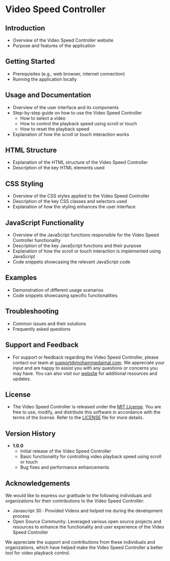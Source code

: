 # Video Speed Controller

## Introduction
- Overview of the Video Speed Controller website
- Purpose and features of the application

## Getting Started
- Prerequisites (e.g., web browser, internet connection)
- Running the application locally

## Usage and Documentation
- Overview of the user interface and its components
- Step-by-step guide on how to use the Video Speed Controller
  - How to select a video
  - How to control the playback speed using scroll or touch
  - How to reset the playback speed
- Explanation of how the scroll or touch interaction works

## HTML Structure
- Explanation of the HTML structure of the Video Speed Controller
- Description of the key HTML elements used

## CSS Styling
- Overview of the CSS styles applied to the Video Speed Controller
- Description of the key CSS classes and selectors used
- Explanation of how the styling enhances the user interface

## JavaScript Functionality
- Overview of the JavaScript functions responsible for the Video Speed Controller functionality
- Description of the key JavaScript functions and their purpose
- Explanation of how the scroll or touch interaction is implemented using JavaScript
- Code snippets showcasing the relevant JavaScript code

## Examples
- Demonstration of different usage scenarios
- Code snippets showcasing specific functionalities

## Troubleshooting
- Common issues and their solutions
- Frequently asked questions

## Support and Feedback
- For support or feedback regarding the Video Speed Controller, please contact our team at [support@mohammedajmal.com](mailto:freekyajmal@gmail.com). We appreciate your input and are happy to assist you with any questions or concerns you may have. You can also visit our [website](https://github.com/Ajmal112/Video-Speed-Controller/) for additional resources and updates.

## License
- The Video Speed Controller is released under the [MIT License](https://opensource.org/licenses/MIT). You are free to use, modify, and distribute this software in accordance with the terms of the license. Refer to the [LICENSE](./LICENSE) file for more details.

## Version History
- **1.0.0**
  - Initial release of the Video Speed Controller
  - Basic functionality for controlling video playback speed using scroll or touch
  - Bug fixes and performance enhancements

## Acknowledgements
We would like to express our gratitude to the following individuals and organizations for their contributions to the Video Speed Controller:

- Javascript 30 : Provided Videos and helped me during the development process
- Open Source Community: Leveraged various open source projects and resources to enhance the functionality and user experience of the Video Speed Controller

We appreciate the support and contributions from these individuals and organizations, which have helped make the Video Speed Controller a better tool for video playback control.
